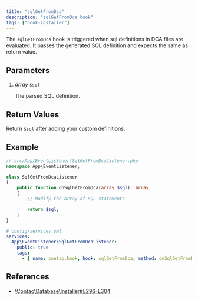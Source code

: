 ```yaml
---
title: "sqlGetFromDca"
description: "sqlGetFromDca hook"
tags: ["hook-installer"]
---
```



The `sqlGetFromDca` hook is triggered when sql definitions in DCA files are evaluated. It passes
the generated SQL definition and expects the same as return value.


## Parameters

1. *array* `$sql`

    The parsed SQL definition.


## Return Values

Return `$sql` after adding your custom definitions.


## Example

```php
// src/App/EventListener/SqlGetFromDcaListener.php
namespace App\EventListener;

class SqlGetFromDcaListener
{
    public function onSqlGetFromDca(array $sql): array
    {
        // Modify the array of SQL statements

        return $sql;
    }
}
```

```yml
# config/services.yml
services:
  App\EventListener\SqlGetFromDcaListener:
    public: true
    tags:
      - { name: contao.hook, hook: sqlGetFromDca, method: onSqlGetFromDca }
```


## References

* [\Contao\Database\Installer#L296-L304](https://github.com/contao/contao/blob/4.7.6/core-bundle/src/Resources/contao/library/Contao/Database/Installer.php#L296-L304)
